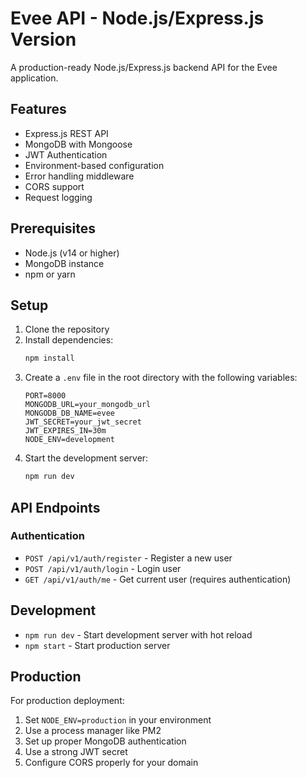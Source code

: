 # Evee API - Node.js/Express.js Version

A production-ready Node.js/Express.js backend API for the Evee application.

## Features

- Express.js REST API
- MongoDB with Mongoose
- JWT Authentication
- Environment-based configuration
- Error handling middleware
- CORS support
- Request logging

## Prerequisites

- Node.js (v14 or higher)
- MongoDB instance
- npm or yarn

## Setup

1. Clone the repository
2. Install dependencies:
   ```bash
   npm install
   ```
3. Create a `.env` file in the root directory with the following variables:
   ```
   PORT=8000
   MONGODB_URL=your_mongodb_url
   MONGODB_DB_NAME=evee
   JWT_SECRET=your_jwt_secret
   JWT_EXPIRES_IN=30m
   NODE_ENV=development
   ```
4. Start the development server:
   ```bash
   npm run dev
   ```

## API Endpoints

### Authentication

- `POST /api/v1/auth/register` - Register a new user
- `POST /api/v1/auth/login` - Login user
- `GET /api/v1/auth/me` - Get current user (requires authentication)

## Development

- `npm run dev` - Start development server with hot reload
- `npm start` - Start production server

## Production

For production deployment:

1. Set `NODE_ENV=production` in your environment
2. Use a process manager like PM2
3. Set up proper MongoDB authentication
4. Use a strong JWT secret
5. Configure CORS properly for your domain 